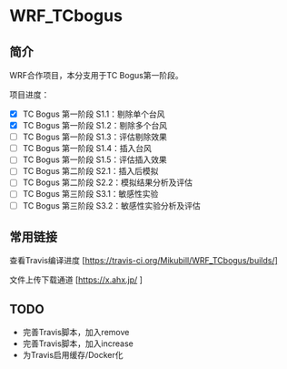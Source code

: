 # WRF_TCbogus

## 简介

WRF合作项目，本分支用于TC Bogus第一阶段。

项目进度：

* [x] TC Bogus 第一阶段 S1.1：剔除单个台风
* [x] TC Bogus 第一阶段 S1.2：剔除多个台风
* [ ] TC Bogus 第一阶段 S1.3：评估剔除效果
* [ ] TC Bogus 第一阶段 S1.4：插入台风
* [ ] TC Bogus 第一阶段 S1.5：评估插入效果
* [ ] TC Bogus 第二阶段 S2.1：插入后模拟
* [ ] TC Bogus 第二阶段 S2.2：模拟结果分析及评估
* [ ] TC Bogus 第三阶段 S3.1：敏感性实验
* [ ] TC Bogus 第三阶段 S3.2：敏感性实验分析及评估

## 常用链接

查看Travis编译进度 [https://travis-ci.org/Mikubill/WRF_TCbogus/builds/]

文件上传下载通道 [https://x.ahx.jp/ ]

## TODO

 * 完善Travis脚本，加入remove 
 * 完善Travis脚本，加入increase 
 * 为Travis启用缓存/Docker化 


